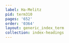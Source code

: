 ```yaml
---
label: Ha-Melitz
pid: term310
pages: '652'
order: '0364'
layout: generic_index_term
collection: index-headings
---
```

